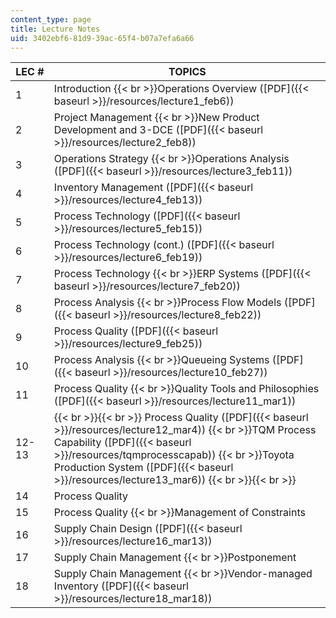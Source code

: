 ```yaml
---
content_type: page
title: Lecture Notes
uid: 3402ebf6-81d9-39ac-65f4-b07a7efa6a66
---
```


| LEC # | TOPICS |
| --- | --- |
| 1 | Introduction  {{< br >}}Operations Overview ([PDF]({{< baseurl >}}/resources/lecture1_feb6)) |
| 2 | Project Management  {{< br >}}New Product Development and 3-DCE ([PDF]({{< baseurl >}}/resources/lecture2_feb8)) |
| 3 | Operations Strategy  {{< br >}}Operations Analysis ([PDF]({{< baseurl >}}/resources/lecture3_feb11)) |
| 4 | Inventory Management ([PDF]({{< baseurl >}}/resources/lecture4_feb13)) |
| 5 | Process Technology ([PDF]({{< baseurl >}}/resources/lecture5_feb15)) |
| 6 | Process Technology (cont.) ([PDF]({{< baseurl >}}/resources/lecture6_feb19)) |
| 7 | Process Technology  {{< br >}}ERP Systems ([PDF]({{< baseurl >}}/resources/lecture7_feb20)) |
| 8 | Process Analysis  {{< br >}}Process Flow Models ([PDF]({{< baseurl >}}/resources/lecture8_feb22)) |
| 9 | Process Quality ([PDF]({{< baseurl >}}/resources/lecture9_feb25)) |
| 10 | Process Analysis  {{< br >}}Queueing Systems ([PDF]({{< baseurl >}}/resources/lecture10_feb27)) |
| 11 | Process Quality  {{< br >}}Quality Tools and Philosophies ([PDF]({{< baseurl >}}/resources/lecture11_mar1)) |
| 12-13 |  {{< br >}}{{< br >}} Process Quality ([PDF]({{< baseurl >}}/resources/lecture12_mar4))  {{< br >}}TQM Process Capability ([PDF]({{< baseurl >}}/resources/tqmprocesscapab))  {{< br >}}Toyota Production System ([PDF]({{< baseurl >}}/resources/lecture13_mar6)) {{< br >}}{{< br >}}  |
| 14 | Process Quality |
| 15 | Process Quality  {{< br >}}Management of Constraints |
| 16 | Supply Chain Design ([PDF]({{< baseurl >}}/resources/lecture16_mar13)) |
| 17 | Supply Chain Management  {{< br >}}Postponement |
| 18 | Supply Chain Management  {{< br >}}Vendor-managed Inventory ([PDF]({{< baseurl >}}/resources/lecture18_mar18))